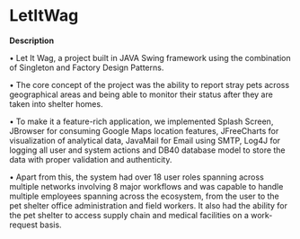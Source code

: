 # LetItWag

**Description**

• Let It Wag, a project built in JAVA Swing framework using the combination of Singleton and Factory Design Patterns.

• The core concept of the project was the ability to report stray pets across geographical areas and being able to monitor their status after they are taken into shelter homes.

• To make it a feature-rich application, we implemented Splash Screen, JBrowser for consuming Google Maps location features, JFreeCharts for visualization of analytical data, JavaMail for Email using SMTP, Log4J for logging all user and system actions and DB40 database model to store the data with proper validation and authenticity.

• Apart from this, the system had over 18 user roles spanning across multiple networks involving 8 major workflows and was capable to handle multiple employees spanning across the ecosystem, from the user to the pet shelter office administration and field workers. It also had the ability for the pet shelter to access supply chain and medical facilities on a work-request basis.

